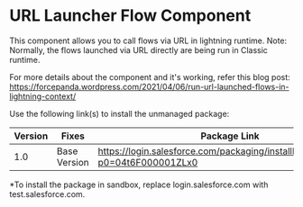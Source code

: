# URL Launcher Flow Component

This component allows you to call flows via URL in lightning runtime. 
Note: Normally, the flows launched via URL directly are being run in Classic runtime.

For more details about the component and it's working, refer this blog post: https://forcepanda.wordpress.com/2021/04/06/run-url-launched-flows-in-lightning-context/

Use the following link(s) to install the unmanaged package: 

| Version | Fixes |Package Link	    
|-|-|-|
| 1.0 | Base Version | https://login.salesforce.com/packaging/installPackage.apexp?p0=04t6F000001ZLx0 |

*To install the package in sandbox, replace login.salesforce.com with test.salesforce.com.